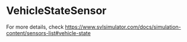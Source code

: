 # VehicleStateSensor

For more details, check https://www.svlsimulator.com/docs/simulation-content/sensors-list#vehicle-state
